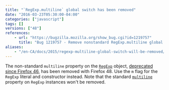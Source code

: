 ```yaml
---
title: "`RegExp.multiline` global switch has been removed"
date: "2016-03-23T05:30:00-04:00"
categories: ["javascript"]
tags: []
versions: ["48"]
references:
    - url: "https://bugzilla.mozilla.org/show_bug.cgi?id=1219757"
      title: "Bug 1219757 - Remove nonstandard RegExp.multiline global switch"
aliases:
    - "/en-CA/docs/2015/regexp-multiline-global-switch-will-be-removed/"
---
```

The non-standard `multiline` property on the [`RegExp`](https://developer.mozilla.org/en-US/docs/Web/JavaScript/Reference/Global_Objects/RegExp) object, [deprecated since Firefox 46](https://www.fxsitecompat.com/en-CA/docs/2015/regexp-multiline-global-switch-has-been-deprecated/), has been removed with Firefox 48. Use the `m` flag for the `RegExp` literal and constructor instead. Note that the standard [`multiline`](https://developer.mozilla.org/en-US/docs/Web/JavaScript/Reference/Global_Objects/RegExp/multiline) property on `RegExp` instances won't be removed.

